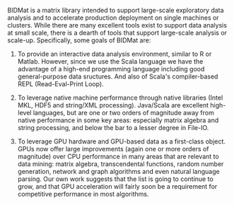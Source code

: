 
BIDMat is a matrix library intended to support large-scale exploratory
data analysis and to accelerate production deployment on single
machines or clusters.  While there are many excellent tools exist to
support data analysis at small scale, there is a dearth of tools that
support large-scale analysis or scale-up. Specifically, some goals of
BIDMat are:

1. To provide an interactive data analysis environment, similar to R or
Matlab. However, since we use the Scala language we have the advantage
of a high-end programming language including good general-purpose data
sructures. And also of Scala's compiler-based REPL (Read-Eval-Print Loop). 

2. To leverage native machine performance through native libraries
(Intel MKL, HDF5 and string/XML processing). Java/Scala are excellent
high-level languages, but are one or two orders of magnitude away from
native performance in some key areas: especially matrix algebra and
string processing, and below the bar to a lesser degree in File-IO.

3. To leverage GPU hardware and GPU-based data as a first-class
object.  GPUs now offer large improvements (again one or more orders
of magnitude) over CPU performance in many areas that are relevant to
data mining: matrix algebra, transcendental functions, random number
generation, network and graph algorithms and even natural language
parsing. Our own work suggests that the list is going to continue to
grow, and that GPU acceleration will fairly soon be a requirement for
competitive performance in most algorithms.
 

